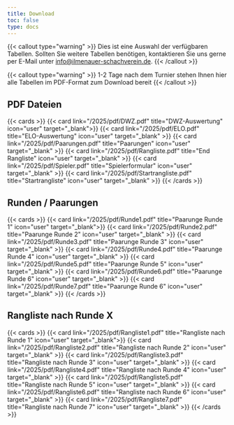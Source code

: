 ```yaml
---
title: Download
toc: false
type: docs
---
```


{{< callout type="warning" >}}
Dies ist eine Auswahl der verfügbaren Tabellen. Sollten Sie weitere Tabellen benötigen, kontaktieren Sie uns gerne per E-Mail unter [info@ilmenauer-schachverein.de](mailto:info@ilmenauer-schachverein.de).
{{< /callout >}}

{{< callout type="warning" >}}
1-2 Tage nach dem Turnier stehen Ihnen hier alle Tabellen im PDF-Format zum Download bereit
{{< /callout >}}

## PDF Dateien

{{< cards >}}
{{< card link="/2025/pdf/DWZ.pdf" title="DWZ-Auswertung" icon="user" target="_blank">}}
{{< card link="/2025/pdf/ELO.pdf" title="ELO-Auswertung" icon="user" target="_blank" >}}
{{< card link="/2025/pdf/Paarungen.pdf" title="Paarungen" icon="user" target="_blank" >}}
{{< card link="/2025/pdf/Rangliste.pdf" title="End Rangliste" icon="user" target="_blank" >}}
{{< card link="/2025/pdf/Spieler.pdf" title="Spielerformular" icon="user" target="_blank" >}}
{{< card link="/2025/pdf/Startrangliste.pdf" title="Startrangliste" icon="user"  target="_blank" >}}
{{< /cards >}}

## Runden / Paarungen
{{< cards >}}
{{< card link="/2025/pdf/Runde1.pdf" title="Paarunge Runde 1" icon="user" target="_blank">}}
{{< card link="/2025/pdf/Runde2.pdf" title="Paarunge Runde 2" icon="user" target="_blank" >}}
{{< card link="/2025/pdf/Runde3.pdf" title="Paarunge Runde 3" icon="user" target="_blank" >}}
{{< card link="/2025/pdf/Runde4.pdf" title="Paarunge Runde 4" icon="user" target="_blank" >}}
{{< card link="/2025/pdf/Runde5.pdf" title="Paarunge Runde 5" icon="user" target="_blank" >}}
{{< card link="/2025/pdf/Runde6.pdf" title="Paarunge Runde 6" icon="user"  target="_blank" >}}
{{< card link="/2025/pdf/Runde7.pdf" title="Paarunge Runde 6" icon="user"  target="_blank" >}}
{{< /cards >}}


## Rangliste nach Runde X
{{< cards >}}
{{< card link="/2025/pdf/Rangliste1.pdf" title="Rangliste nach Runde 1" icon="user" target="_blank">}}
{{< card link="/2025/pdf/Rangliste2.pdf" title="Rangliste nach Runde 2" icon="user" target="_blank" >}}
{{< card link="/2025/pdf/Rangliste3.pdf" title="Rangliste nach Runde 3" icon="user" target="_blank" >}}
{{< card link="/2025/pdf/Rangliste4.pdf" title="Rangliste nach Runde 4" icon="user" target="_blank" >}}
{{< card link="/2025/pdf/Rangliste5.pdf" title="Rangliste nach Runde 5" icon="user" target="_blank" >}}
{{< card link="/2025/pdf/Rangliste6.pdf" title="Rangliste nach Runde 6" icon="user"  target="_blank" >}}
{{< card link="/2025/pdf/Rangliste7.pdf" title="Rangliste nach Runde 7" icon="user"  target="_blank" >}}
{{< /cards >}}